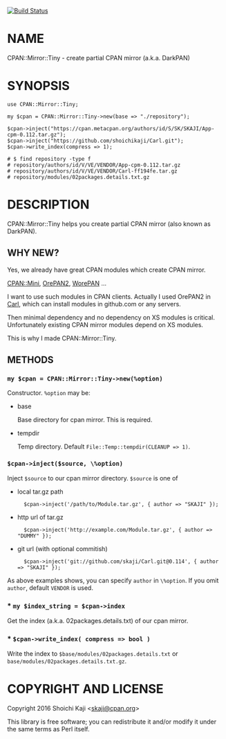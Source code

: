 [![Build Status](https://travis-ci.org/skaji/CPAN-Mirror-Tiny.svg?branch=master)](https://travis-ci.org/skaji/CPAN-Mirror-Tiny)

# NAME

CPAN::Mirror::Tiny - create partial CPAN mirror (a.k.a. DarkPAN)

# SYNOPSIS

    use CPAN::Mirror::Tiny;

    my $cpan = CPAN::Mirror::Tiny->new(base => "./repository");

    $cpan->inject("https://cpan.metacpan.org/authors/id/S/SK/SKAJI/App-cpm-0.112.tar.gz");
    $cpan->inject("https://github.com/shoichikaji/Carl.git");
    $cpan->write_index(compress => 1);

    # $ find repository -type f
    # repository/authors/id/V/VE/VENDOR/App-cpm-0.112.tar.gz
    # repository/authors/id/V/VE/VENDOR/Carl-ff194fe.tar.gz
    # repository/modules/02packages.details.txt.gz

# DESCRIPTION

CPAN::Mirror::Tiny helps you create partial CPAN mirror (also known as DarkPAN).

## WHY NEW?

Yes, we already have great CPAN modules which create CPAN mirror.

[CPAN::Mini](https://metacpan.org/pod/CPAN::Mini), [OrePAN2](https://metacpan.org/pod/OrePAN2), [WorePAN](https://metacpan.org/pod/WorePAN) ...

I want to use such modules in CPAN clients.
Actually I used OrePAN2 in [Carl](https://github.com/shoichikaji/Carl),
which can install modules in github.com or any servers.

Then minimal dependency and no dependency on XS modules is critical.
Unfortunately existing CPAN mirror modules depend on XS modules.

This is why I made CPAN::Mirror::Tiny.

## METHODS

### `my $cpan = CPAN::Mirror::Tiny->new(%option)`

Constructor. ` %option ` may be:

- base

    Base directory for cpan mirror. This is required.

- tempdir

    Temp directory. Default `File::Temp::tempdir(CLEANUP => 1)`.

### `$cpan->inject($source, \%option)`

Inject ` $source ` to our cpan mirror directory. ` $source ` is one of

- local tar.gz path

        $cpan->inject('/path/to/Module.tar.gz', { author => "SKAJI" });

- http url of tar.gz

        $cpan->inject('http://example.com/Module.tar.gz', { author => "DUMMY" });

- git url (with optional commitish)

        $cpan->inject('git://github.com/skaji/Carl.git@0.114', { author => "SKAJI" });

As above examples shows, you can specify `author` in `\%option`.
If you omit `author`, default `VENDOR` is used.

### \* `my $index_string = $cpan->index`

Get the index (a.k.a. 02packages.details.txt) of our cpan mirror.

### \* `$cpan->write_index( compress => bool )`

Write the index to ` $base/modules/02packages.details.txt `
or ` base/modules/02packages.details.txt.gz `.

# COPYRIGHT AND LICENSE

Copyright 2016 Shoichi Kaji &lt;skaji@cpan.org>

This library is free software; you can redistribute it and/or modify
it under the same terms as Perl itself.
